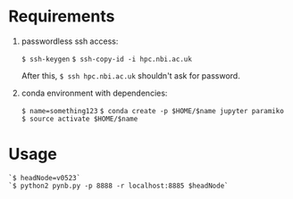 # Requirements

1. passwordless ssh access:

	`$ ssh-keygen`
	`$ ssh-copy-id -i hpc.nbi.ac.uk`

   After this, `$ ssh hpc.nbi.ac.uk` shouldn't ask for password.

2. conda environment with dependencies:

	`$ name=something123`
	`$ conda create -p $HOME/$name jupyter paramiko`
	`$ source activate $HOME/$name`

# Usage

	`$ headNode=v0523`
	`$ python2 pynb.py -p 8888 -r localhost:8885 $headNode`

